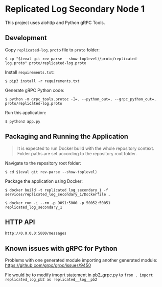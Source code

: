 # Replicated Log Secondary Node 1

This project uses aiohttp and Python gRPC Tools.

## Development

Copy `replicated-log.proto` file to `proto` folder:

```shell script
$ cp "$(eval git rev-parse --show-toplevel)/proto/replicated-log.proto" proto/replicated-log.proto
```

Install `requirements.txt`:

```shell script
$ pip3 install -r requirements.txt
```

Generate gRPC Python code:

```shell script
$ python -m grpc_tools.protoc -I=. --python_out=. --grpc_python_out=. proto/replicated-log.proto
```

Run this application:

```shell script
$ python3 app.py
```

## Packaging and Running the Application

> It is expected to run Docker build with the whole repository context.
> Folder paths are set according to the repository root folder.

Navigate to the repository root folder:

```shell script
$ cd $(eval git rev-parse --show-toplevel)
```

Package the application using Docker:

```shell script
$ docker build -t replicated_log_secondary_1 -f services/replicated_log_secondary_1/Dockerfile .
```

```shell script
$ docker run -i --rm -p 9091:5000 -p 50052:50051 replicated_log_secondary_1
```

## HTTP API
`http://0.0.0.0:5000/messages`

## Known issues with gRPC for Python
Problems with one generated module importing another generated module:
https://github.com/grpc/grpc/issues/9450

Fix would be to modify imoprt statement in pb2_grpc.py to `from . import replicated_log_pb2 as replicated__log__pb2` 
